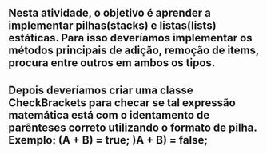 ## Nesta atividade, o objetivo é aprender a implementar pilhas(stacks) e listas(lists) estáticas. Para isso deveríamos implementar os métodos principais de adição, remoção de items, procura entre outros em ambos os tipos.
## Depois deveríamos criar uma classe CheckBrackets para checar se tal expressão matemática está com o identamento de parênteses correto utilizando o formato de pilha. Exemplo: (A + B) = true; )A + B) = false;

